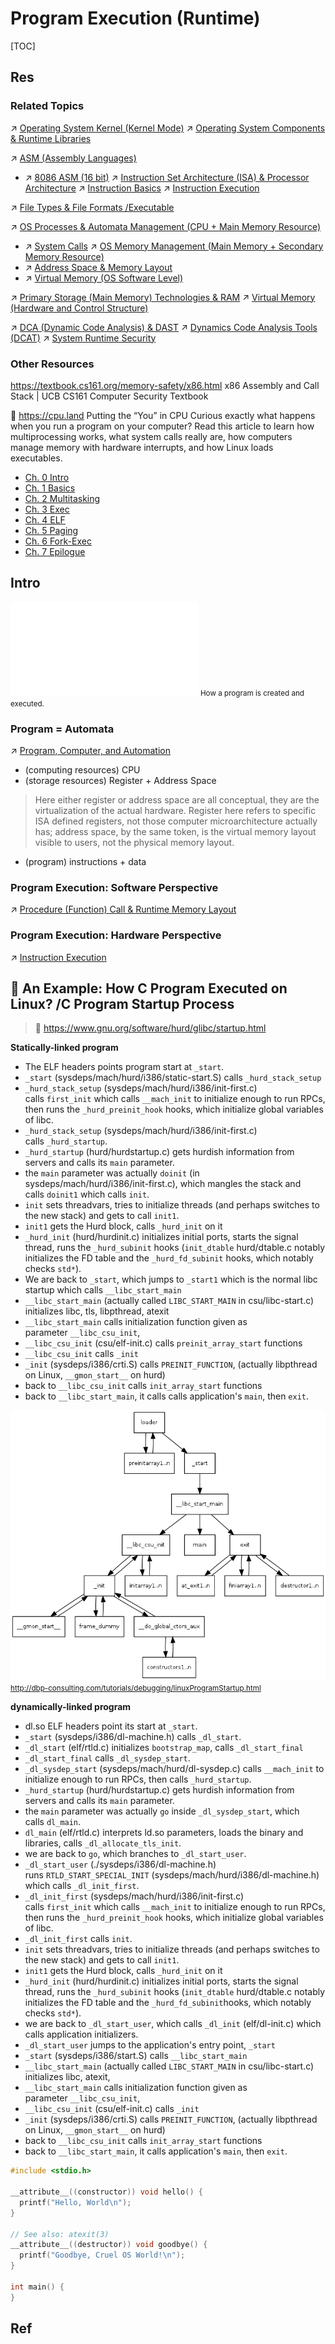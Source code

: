 # Program Execution (Runtime)

[TOC]



## Res
### Related Topics
↗ [Operating System Kernel (Kernel Mode)](../../👷🏾‍♂️%20Computer%20(Host)%20System/Operating%20System%20&%20OS%20Kernel%20(Theory%20Part)/😴%20Operating%20System%20Components%20&%20Runtime%20Libraries/Operating%20System%20Kernel%20(Kernel%20Mode).md)
↗ [Operating System Components & Runtime Libraries](../../👷🏾‍♂️%20Computer%20(Host)%20System/Operating%20System%20&%20OS%20Kernel%20(Theory%20Part)/😴%20Operating%20System%20Components%20&%20Runtime%20Libraries/Operating%20System%20Components%20&%20Runtime%20Libraries.md)

↗ [ASM (Assembly Languages)](../../👩‍💻%20Computer%20Languages%20&%20Programming%20Methodology/ASM%20(Assembly%20Languages)/ASM%20(Assembly%20Languages).md)
- ↗ [8086 ASM (16 bit)](../../👩‍💻%20Computer%20Languages%20&%20Programming%20Methodology/ASM%20(Assembly%20Languages)/x86%20ISA%20Based%20ASM/8086%20ASM%20(16%20bit).md)
↗ [Instruction Set Architecture (ISA) & Processor Architecture](../../👷🏾‍♂️%20Computer%20(Host)%20System/Computer%20Architecture/Instruction%20Set%20Architecture%20(ISA)%20&%20Processor%20Architecture/Instruction%20Set%20Architecture%20(ISA)%20&%20Processor%20Architecture.md)
↗ [Instruction Basics](../../👷🏾‍♂️%20Computer%20(Host)%20System/Computer%20Architecture/Instruction%20Set%20Architecture%20(ISA)%20&%20Processor%20Architecture/📌%20ISA%20Basics/📌%20Instruction%20Basics/Instruction%20Basics.md)
↗ [Instruction Execution](Instruction%20Execution/Instruction%20Execution.md)

↗ [File Types & File Formats /Executable](../../👷🏾‍♂️%20Computer%20(Host)%20System/Operating%20System%20&%20OS%20Kernel%20(Theory%20Part)/OS%20IO%20System/IO%20Generality%20(via%20Abstraction)/File%20&%20File%20System/File%20Types%20&%20File%20Formats.md)

↗ [OS Processes & Automata Management (CPU + Main Memory Resource)](../../👷🏾‍♂️%20Computer%20(Host)%20System/Operating%20System%20&%20OS%20Kernel%20(Theory%20Part)/OS%20Processes%20&%20Automata%20Management%20(CPU%20+%20Main%20Memory%20Resource)/OS%20Processes%20&%20Automata%20Management%20(CPU%20+%20Main%20Memory%20Resource).md)
- ↗ [System Calls](../../👷🏾‍♂️%20Computer%20(Host)%20System/Operating%20System%20&%20OS%20Kernel%20(Theory%20Part)/OS%20Processes%20&%20Automata%20Management%20(CPU%20+%20Main%20Memory%20Resource)/📌%20Processes%20Description%20&%20Control/System%20Calls/System%20Calls.md)
↗ [OS Memory Management (Main Memory + Secondary Memory Resource)](../../👷🏾‍♂️%20Computer%20(Host)%20System/Operating%20System%20&%20OS%20Kernel%20(Theory%20Part)/OS%20Memory%20Management%20(Main%20Memory%20+%20Secondary%20Memory%20Resource)/OS%20Memory%20Management%20(Main%20Memory%20+%20Secondary%20Memory%20Resource).md)
- ↗ [Address Space & Memory Layout](../../👷🏾‍♂️%20Computer%20(Host)%20System/Operating%20System%20&%20OS%20Kernel%20(Theory%20Part)/OS%20Memory%20Management%20(Main%20Memory%20+%20Secondary%20Memory%20Resource)/Address%20Space%20&%20Memory%20Layout.md)
- ↗ [Virtual Memory (OS Software Level)](../../👷🏾‍♂️%20Computer%20(Host)%20System/Operating%20System%20&%20OS%20Kernel%20(Theory%20Part)/OS%20Memory%20Management%20(Main%20Memory%20+%20Secondary%20Memory%20Resource)/Virtual%20Memory%20(OS%20Software%20Level)/Virtual%20Memory%20(OS%20Software%20Level).md)

↗ [Primary Storage (Main Memory) Technologies & RAM](../../👷🏾‍♂️%20Computer%20(Host)%20System/Computer%20Architecture/Computer%20Microarchitectures%20(Computer%20Organization)%20&%20von%20Neumann%20Model/Computer%20Memory%20&%20Storage/Primary%20Storage%20(Main%20Memory)%20Technologies%20&%20RAM/Primary%20Storage%20(Main%20Memory)%20Technologies%20&%20RAM.md)
↗ [Virtual Memory (Hardware and Control Structure)](../../👷🏾‍♂️%20Computer%20(Host)%20System/Computer%20Architecture/Computer%20Microarchitectures%20(Computer%20Organization)%20&%20von%20Neumann%20Model/Computer%20Memory%20&%20Storage/Primary%20Storage%20(Main%20Memory)%20Technologies%20&%20RAM/Virtual%20Memory%20(Hardware%20and%20Control%20Structure)/Virtual%20Memory%20(Hardware%20and%20Control%20Structure).md)

↗ [DCA (Dynamic Code Analysis) & DAST](../../../CyberSecurity/🏰%20Cybersecurity%20Basics%20&%20InfoSec/🍦%20Software%20Security/🪆%20Software%20Analysis%20&%20Binary%20Engineering/📌%20Software%20Analysis%20Basics%20Methodologies/📌%20DCA%20(Dynamic%20Code%20Analysis)%20&%20DAST/DCA%20(Dynamic%20Code%20Analysis)%20&%20DAST.md)
↗ [Dynamics Code Analysis Tools (DCAT)](../../../CyberSecurity/☠️%20Kill%20Chain%20&%20Security%20Tool%20Box/🔞%20Software%20Analysis%20Tools/🌋%20Dynamics%20Code%20Analysis%20Tools%20(DCAT)/Dynamics%20Code%20Analysis%20Tools%20(DCAT).md)
↗ [System Runtime Security](../../../CyberSecurity/System%20Security/🏃%20System%20Runtime%20Security/System%20Runtime%20Security.md)


### Other Resources
https://textbook.cs161.org/memory-safety/x86.html
x86 Assembly and Call Stack | UCB CS161 Computer Security Textbook

📃 https://cpu.land
Putting the “You” in CPU
Curious exactly what happens when you run a program on your computer? Read this article to learn how multiprocessing works, what system calls really are, how computers manage memory with hardware interrupts, and how Linux loads executables.
- [Ch. 0 Intro](https://cpu.land/)
- [Ch. 1 Basics](https://cpu.land/the-basics)
- [Ch. 2 Multitasking](https://cpu.land/slice-dat-time)
- [Ch. 3 Exec](https://cpu.land/how-to-run-a-program)
- [Ch. 4 ELF](https://cpu.land/becoming-an-elf-lord)
- [Ch. 5 Paging](https://cpu.land/the-translator-in-your-computer)
- [Ch. 6 Fork-Exec](https://cpu.land/lets-talk-about-forks-and-cows)
- [Ch. 7 Epilogue](https://cpu.land/epilogue)



## Intro
![application_execution_and_computer_data_flow.excalidraw|800](../../../../Assets/Illustrations/Computer%20System/application_execution_and_computer_data_flow.excalidraw.md)
<small>How a program is created and executed.</small>


### Program = Automata
↗ [Program, Computer, and Automation](../../../🗺%20CS%20Overview/Program,%20Computer,%20and%20Automation.md)

- (computing resources) CPU
- (storage resources) Register + Address Space

>  Here either register or address space are all conceptual, they are the virtualization of the actual hardware. Register here refers to specific ISA defined registers, not those computer microarchitecture actually has; address space, by the same token, is the virtual memory layout visible to users, not the physical memory layout.

- (program) instructions + data


### Program Execution: Software Perspective
↗ [Procedure (Function) Call & Runtime Memory Layout](Procedure%20(Function)%20Call%20&%20Runtime%20Memory%20Layout.md)


### Program Execution: Hardware Perspective
↗ [Instruction Execution](Instruction%20Execution/Instruction%20Execution.md)



## 🤔 An Example: How C Program Executed on Linux? /C Program Startup Process
> 🔗 https://www.gnu.org/software/hurd/glibc/startup.html

**Statically-linked program**
- The ELF headers points program start at `_start`.
- `_start` (sysdeps/mach/hurd/i386/static-start.S) calls `_hurd_stack_setup`
- `_hurd_stack_setup` (sysdeps/mach/hurd/i386/init-first.c) calls `first_init` which calls `__mach_init` to initialize enough to run RPCs, then runs the `_hurd_preinit_hook` hooks, which initialize global variables of libc.
- `_hurd_stack_setup` (sysdeps/mach/hurd/i386/init-first.c) calls `_hurd_startup`.
- `_hurd_startup` (hurd/hurdstartup.c) gets hurdish information from servers and calls its `main` parameter.
- the `main` parameter was actually `doinit` (in sysdeps/mach/hurd/i386/init-first.c), which mangles the stack and calls `doinit1` which calls `init`.
- `init` sets threadvars, tries to initialize threads (and perhaps switches to the new stack) and gets to call `init1`.
- `init1` gets the Hurd block, calls `_hurd_init` on it
- `_hurd_init` (hurd/hurdinit.c) initializes initial ports, starts the signal thread, runs the `_hurd_subinit` hooks (`init_dtable` hurd/dtable.c notably initializes the FD table and the `_hurd_fd_subinit` hooks, which notably checks `std*`).
- We are back to `_start`, which jumps to `_start1` which is the normal libc startup which calls `__libc_start_main`
- `__libc_start_main` (actually called `LIBC_START_MAIN` in csu/libc-start.c) initializes libc, tls, libpthread, atexit
- `__libc_start_main` calls initialization function given as parameter `__libc_csu_init`,
- `__libc_csu_init` (csu/elf-init.c) calls `preinit_array_start` functions
- `__libc_csu_init` calls `_init`
- `_init` (sysdeps/i386/crti.S) calls `PREINIT_FUNCTION`, (actually libpthread on Linux, `__gmon_start__` on hurd)
- back to `__libc_csu_init` calls `init_array_start` functions
- back to `__libc_start_main`, it calls calls application's `main`, then `exit`.

![](../../../../Assets/Pics/Pasted%20image%2020240925195819.png)
<small>http://dbp-consulting.com/tutorials/debugging/linuxProgramStartup.html
</small>


**dynamically-linked program**
- dl.so ELF headers point its start at `_start`.
- `_start` (sysdeps/i386/dl-machine.h) calls `_dl_start`.
- `_dl_start` (elf/rtld.c) initializes `bootstrap_map`, calls `_dl_start_final`
- `_dl_start_final` calls `_dl_sysdep_start`.
- `_dl_sysdep_start` (sysdeps/mach/hurd/dl-sysdep.c) calls `__mach_init` to initialize enough to run RPCs, then calls `_hurd_startup`.
- `_hurd_startup` (hurd/hurdstartup.c) gets hurdish information from servers and calls its `main` parameter.
- the `main` parameter was actually `go` inside `_dl_sysdep_start`, which calls `dl_main`.
- `dl_main` (elf/rtld.c) interprets ld.so parameters, loads the binary and libraries, calls `_dl_allocate_tls_init`.
- we are back to `go`, which branches to `_dl_start_user`.
- `_dl_start_user` (./sysdeps/i386/dl-machine.h) runs `RTLD_START_SPECIAL_INIT` (sysdeps/mach/hurd/i386/dl-machine.h) which calls `_dl_init_first`.
- `_dl_init_first` (sysdeps/mach/hurd/i386/init-first.c) calls `first_init` which calls `__mach_init` to initialize enough to run RPCs, then runs the `_hurd_preinit_hook` hooks, which initialize global variables of libc.
- `_dl_init_first` calls `init`.
- `init` sets threadvars, tries to initialize threads (and perhaps switches to the new stack) and gets to call `init1`.
- `init1` gets the Hurd block, calls `_hurd_init` on it
- `_hurd_init` (hurd/hurdinit.c) initializes initial ports, starts the signal thread, runs the `_hurd_subinit` hooks (`init_dtable` hurd/dtable.c notably initializes the FD table and the `_hurd_fd_subinit`hooks, which notably checks `std*`).
- we are back to `_dl_start_user`, which calls `_dl_init` (elf/dl-init.c) which calls application initializers.
- `_dl_start_user` jumps to the application's entry point, `_start`
- `_start` (sysdeps/i386/start.S) calls `__libc_start_main`
- `__libc_start_main` (actually called `LIBC_START_MAIN` in csu/libc-start.c) initializes libc, atexit,
- `__libc_start_main` calls initialization function given as parameter `__libc_csu_init`,
- `__libc_csu_init` (csu/elf-init.c) calls `_init`
- `_init` (sysdeps/i386/crti.S) calls `PREINIT_FUNCTION`, (actually libpthread on Linux, `__gmon_start__` on hurd)
- back to `__libc_csu_init` calls `init_array_start` functions
- back to `__libc_start_main`, it calls application's `main`, then `exit`.

```c
#include <stdio.h>

__attribute__((constructor)) void hello() {
  printf("Hello, World\n");
}

// See also: atexit(3)
__attribute__((destructor)) void goodbye() {
  printf("Goodbye, Cruel OS World!\n");
}

int main() {
}
```



## Ref
[👍 How libc startup in a process works?]: https://www.gnu.org/software/hurd/glibc/startup.html

[👍 Linux x86 Program Start Up or - How the heck do we get to main()? by Patrick Horgan]: http://dbp-consulting.com/tutorials/debugging/linuxProgramStartup.html
